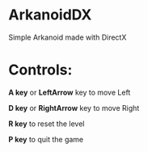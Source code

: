 # ArkanoidDX
Simple Arkanoid made with DirectX

# Controls:
**A key** or **LeftArrow** key to move Left

**D key** or **RightArrow** key to move Right

**R key** to reset the level

**P key** to quit the game
